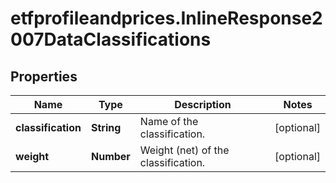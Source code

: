 # etfprofileandprices.InlineResponse2007DataClassifications

## Properties

Name | Type | Description | Notes
------------ | ------------- | ------------- | -------------
**classification** | **String** | Name of the classification. | [optional] 
**weight** | **Number** | Weight (net) of the classification. | [optional] 


